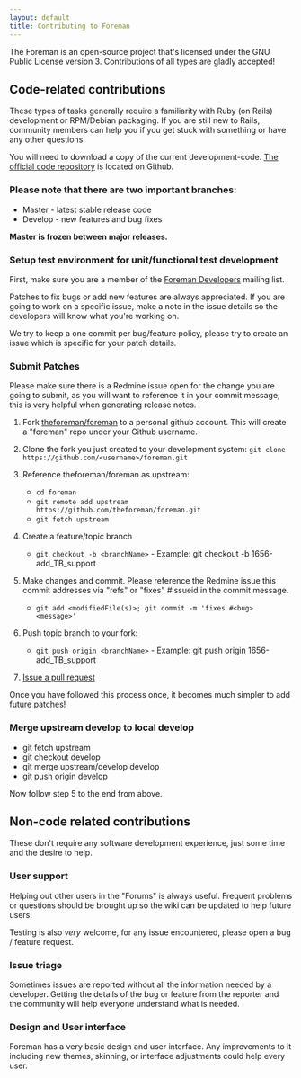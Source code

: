 ```yaml
---
layout: default
title: Contributing to Foreman
---
```


The Foreman is an open-source project that's licensed under the GNU Public License version 3. Contributions of all types are gladly accepted!

## Code-related contributions
These types of tasks generally require a familiarity with Ruby (on Rails) development or RPM/Debian packaging. If you are still new to Rails, community members can help you if you get stuck with something or have any other questions.

You will need to download a copy of the current development-code. [The
official code repository](https://github.com/theforeman.org) is located
on Github.

### Please note that there are two important branches:
* Master - latest stable release code
* Develop - new features and bug fixes

**Master is frozen between major releases.**

### Setup test environment for unit/functional test development
First, make sure you are a member of the [Foreman Developers](https://groups.google.com/forum/?fromgroups#!forum/foreman-dev) mailing list.

Patches to fix bugs or add new features are always appreciated. If you are going to work on a specific issue, make a note in the issue details so the developers will know what you're working on.

We try to keep a one commit per bug/feature policy, please try to create an issue which is specific for your patch details.

### Submit Patches
Please make sure there is a Redmine issue open for the change you are going to submit, as you will want to reference it in your commit message; this is very helpful when generating release notes.

1. Fork [theforeman/foreman](https://github.com/theforeman/foreman) to a personal github account. This will create a "foreman" repo under your Github username.
2. Clone the fork you just created to your development system: `git clone https://github.com/<username>/foreman.git`
3. Reference theforeman/foreman as upstream:

    * `cd foreman`
    * `git remote add upstream https://github.com/theforeman/foreman.git`
    * `git fetch upstream`

4. Create a feature/topic branch

    * `git checkout -b <branchName>` - Example: git checkout -b 1656-add_TB_support

5. Make changes and commit. Please reference the Redmine issue this commit addresses via "refs" or "fixes" #issueid in the commit message. 

    * `git add <modifiedFile(s)>; git commit -m 'fixes #<bug> <message>'`

6. Push topic branch to your fork:

    * `git push origin <branchName>` - Example: git push origin 1656-add_TB_support

7. [Issue a pull request](https://help.github.com/articles/using-pull-requests)

Once you have followed this process once, it becomes much simpler to add future patches!

### Merge upstream develop to local develop
* git fetch upstream
* git checkout develop
* git merge upstream/develop develop
* git push origin develop

Now follow step 5 to the end from above.

## Non-code related contributions
These don't require any software development experience, just some time and the desire to help.

### User support
Helping out other users in the "Forums" is always useful. Frequent problems or questions should be brought up so the wiki can be updated to help future users.

Testing is also *very* welcome, for any issue encountered, please open a bug / feature request.

### Issue triage
Sometimes issues are reported without all the information needed by a developer. Getting the details of the bug or feature from the reporter and the community will help everyone understand what is needed.

### Design and User interface
Foreman has a very basic design and user interface. Any improvements to it including new themes, skinning, or interface adjustments could help every user.
